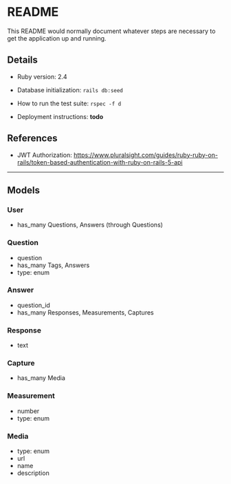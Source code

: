 # README

This README would normally document whatever steps are necessary to get the
application up and running.

## Details

* Ruby version: 2.4

* Database initialization: `rails db:seed`

* How to run the test suite: `rspec -f d`

* Deployment instructions: **todo**

## References

* JWT Authorization: https://www.pluralsight.com/guides/ruby-ruby-on-rails/token-based-authentication-with-ruby-on-rails-5-api

---

## Models

### User
* has_many Questions, Answers (through Questions)

### Question
* question
* has_many Tags, Answers
* type: enum

### Answer
* question_id
* has_many Responses, Measurements, Captures

### Response
* text

### Capture
* has_many Media

### Measurement
* number
* type: enum

### Media
* type: enum
* url
* name
* description
